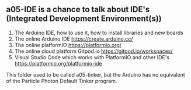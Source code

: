 ## a05-IDE is a chance to talk about IDE's (Integrated Development Environment(s))


1. The Arduino IDE, how to use it, how to install libraries and new boards
1. The online Arduino IDE https://create.arduino.cc/
1. The online platformIO  https://platformio.org/
1. The online cloud platform Gitpod.io  https://gitpod.io/workspaces/
1. Visual Studio Code which works with PlatformIO and other IDE's  https://platformio.org/platformio-ide  




This folder used to be called a05-tinker, but the Arduino has no equivalent of the Particle Photon Default Tinker program.


